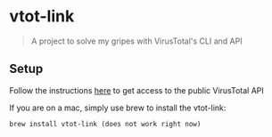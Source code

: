 # vtot-link
> A project to solve my gripes with VirusTotal's CLI and API

## Setup
Follow the instructions [here](https://docs.virustotal.com/reference/getting-started)
to get access to the public VirusTotal API

<!-- TODO: Make this work -->
If you are on a mac, simply use brew to install the vtot-link:
```
brew install vtot-link (does not work right now)
```